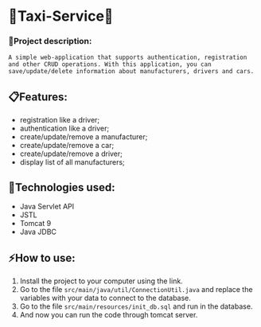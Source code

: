 # :oncoming_taxi:Taxi-Service:oncoming_taxi:

### :milky_way:Project description:
```
A simple web-application that supports authentication, registration and other CRUD operations. With this application, you can save/update/delete information about manufacturers, drivers and cars.
```

## :clipboard:Features:
+ registration like a driver;
+ authentication like a driver;
+ create/update/remove a manufacturer;
+ create/update/remove a car;
+ create/update/remove a driver;
+ display list of all manufacturers;

## :star2:Technologies used:
+ Java Servlet API
+ JSTL
+ Tomcat 9
+ Java JDBC

## :zap:How to use:
1. Install the project to your computer using the link.
2. Go to the file `src/main/java/util/ConnectionUtil.java` and replace the variables with your data to connect to the database.
3. Go to the file `src/main/resources/init_db.sql` and run in the database.
4. And now you can run the code through tomcat server.
